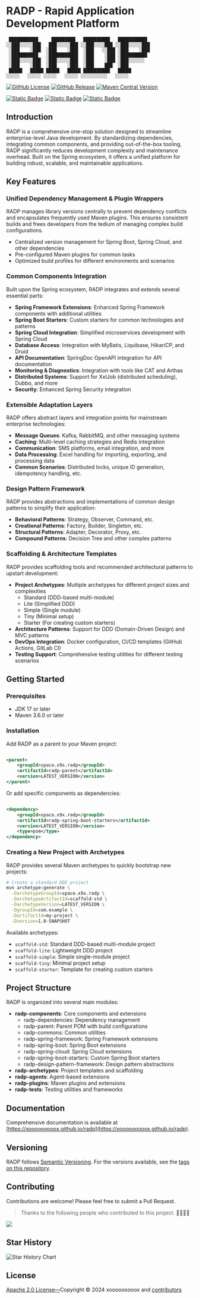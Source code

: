 # RADP - Rapid Application Development Platform

```text
 ███████████     █████████   ██████████   ███████████ 
░░███░░░░░███   ███░░░░░███ ░░███░░░░███ ░░███░░░░░███
 ░███    ░███  ░███    ░███  ░███   ░░███ ░███    ░███
 ░██████████   ░███████████  ░███    ░███ ░██████████ 
 ░███░░░░░███  ░███░░░░░███  ░███    ░███ ░███░░░░░░  
 ░███    ░███  ░███    ░███  ░███    ███  ░███        
 █████   █████ █████   █████ ██████████   █████       
░░░░░   ░░░░░ ░░░░░   ░░░░░ ░░░░░░░░░░   ░░░░░        
```

[![GitHub License](https://img.shields.io/github/license/xooooooooox/radp?style=for-the-badge)](LICENSE)
[![GitHub Release](https://img.shields.io/github/v/release/xooooooooox/radp?style=for-the-badge)](https://github.com/xooooooooox/radp/releases)
[![Maven Central Version](https://img.shields.io/maven-central/v/space.x9x.radp/radp?style=for-the-badge)](https://central.sonatype.com/namespace/space.x9x.radp)

[![Static Badge](https://img.shields.io/badge/README-EN-blue)](./README.md) [![Static Badge](https://img.shields.io/badge/README-中-red)](./README_CN.md) [![Static Badge](https://img.shields.io/badge/Document-Pages-green)](https://xooooooooox.github.io/radp)

## Introduction

RADP is a comprehensive one-stop solution designed to streamline enterprise-level Java development. By standardizing
dependencies, integrating common components, and providing out-of-the-box tooling, RADP significantly reduces
development complexity and maintenance overhead. Built on the Spring ecosystem, it offers a unified platform for
building robust, scalable, and maintainable applications.

## Key Features

### Unified Dependency Management & Plugin Wrappers

RADP manages library versions centrally to prevent dependency conflicts and encapsulates frequently used Maven plugins.
This ensures consistent builds and frees developers from the tedium of managing complex build configurations.

- Centralized version management for Spring Boot, Spring Cloud, and other dependencies
- Pre-configured Maven plugins for common tasks
- Optimized build profiles for different environments and scenarios

### Common Components Integration

Built upon the Spring ecosystem, RADP integrates and extends several essential parts:

- **Spring Framework Extensions**: Enhanced Spring Framework components with additional utilities
- **Spring Boot Starters**: Custom starters for common technologies and patterns
- **Spring Cloud Integration**: Simplified microservices development with Spring Cloud
- **Database Access**: Integration with MyBatis, Liquibase, HikariCP, and Druid
- **API Documentation**: SpringDoc OpenAPI integration for API documentation
- **Monitoring & Diagnostics**: Integration with tools like CAT and Arthas
- **Distributed Systems**: Support for XxlJob (distributed scheduling), Dubbo, and more
- **Security**: Enhanced Spring Security integration

### Extensible Adaptation Layers

RADP offers abstract layers and integration points for mainstream enterprise technologies:

- **Message Queues**: Kafka, RabbitMQ, and other messaging systems
- **Caching**: Multi-level caching strategies and Redis integration
- **Communication**: SMS platforms, email integration, and more
- **Data Processing**: Excel handling for importing, exporting, and processing data
- **Common Scenarios**: Distributed locks, unique ID generation, idempotency handling, etc.

### Design Pattern Framework

RADP provides abstractions and implementations of common design patterns to simplify their application:

- **Behavioral Patterns**: Strategy, Observer, Command, etc.
- **Creational Patterns**: Factory, Builder, Singleton, etc.
- **Structural Patterns**: Adapter, Decorator, Proxy, etc.
- **Compound Patterns**: Decision Tree and other complex patterns

### Scaffolding & Architecture Templates

RADP provides scaffolding tools and recommended architectural patterns to upstart development:

- **Project Archetypes**: Multiple archetypes for different project sizes and complexities
  - Standard (DDD-based multi-module)
  - Lite (Simplified DDD)
  - Simple (Single module)
  - Tiny (Minimal setup)
  - Starter (For creating custom starters)
- **Architecture Patterns**: Support for DDD (Domain-Driven Design) and MVC patterns
- **DevOps Integration**: Docker configuration, CI/CD templates (GitHub Actions, GitLab CI)
- **Testing Support**: Comprehensive testing utilities for different testing scenarios

## Getting Started

### Prerequisites

- JDK 17 or later
- Maven 3.6.0 or later

### Installation

Add RADP as a parent to your Maven project:

```xml

<parent>
	<groupId>space.x9x.radp</groupId>
	<artifactId>radp-parent</artifactId>
	<version>LATEST_VERSION</version>
</parent>
```

Or add specific components as dependencies:

```xml

<dependency>
	<groupId>space.x9x.radp</groupId>
	<artifactId>radp-spring-boot-starters</artifactId>
	<version>LATEST_VERSION</version>
	<type>pom</type>
</dependency>
```

### Creating a New Project with Archetypes

RADP provides several Maven archetypes to quickly bootstrap new projects:

```bash
# Create a standard DDD project
mvn archetype:generate \
  -DarchetypeGroupId=space.x9x.radp \
  -DarchetypeArtifactId=scaffold-std \
  -DarchetypeVersion=LATEST_VERSION \
  -DgroupId=com.example \
  -DartifactId=my-project \
  -Dversion=1.0-SNAPSHOT
```

Available archetypes:

- `scaffold-std`: Standard DDD-based multi-module project
- `scaffold-lite`: Lightweight DDD project
- `scaffold-simple`: Simple single-module project
- `scaffold-tiny`: Minimal project setup
- `scaffold-starter`: Template for creating custom starters

## Project Structure

RADP is organized into several main modules:

- **radp-components**: Core components and extensions
  - radp-dependencies: Dependency management
  - radp-parent: Parent POM with build configurations
  - radp-commons: Common utilities
  - radp-spring-framework: Spring Framework extensions
  - radp-spring-boot: Spring Boot extensions
  - radp-spring-cloud: Spring Cloud extensions
  - radp-spring-boot-starters: Custom Spring Boot starters
  - radp-design-pattern-framework: Design pattern abstractions
- **radp-archetypes**: Project templates and scaffolding
- **radp-agents**: Agent-based extensions
- **radp-plugins**: Maven plugins and extensions
- **radp-tests**: Testing utilities and frameworks

## Documentation

Comprehensive documentation is available at [https://xooooooooox.github.io/radp](https://xooooooooox.github.io/radp).

## Versioning

RADP follows [Semantic Versioning](https://semver.org/). For the versions available, see
the [tags on this repository](https://github.com/xooooooooox/radp/tags).

## Contributing

Contributions are welcome! Please feel free to submit a Pull Request.

> Thanks to the following people who contributed to this project. 🎉🎉🙏🙏

<a href="https://github.com/xooooooooox/radp/graphs/contributors">
  <img src="https://contrib.rocks/image?repo=xooooooooox/radp" />
</a>

## Star History

![Star History Chart](https://api.star-history.com/svg?repos=xooooooooox/radp&type=Date)

## License

[Apache 2.0 License—](./LICENSE)Copyright © 2024 xooooooooox
and [contributors](https://github.com/xooooooooox/radp/graphs/contributors)

